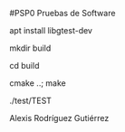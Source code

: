 #PSP0 Pruebas de Software

apt install libgtest-dev

mkdir build

cd build

cmake ..; make

./test/TEST

Alexis Rodríguez Gutiérrez